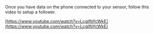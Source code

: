 Once you have data on the phone connected to your sensor, follow this video to setup a follower.

[https://www.youtube.com/watch?v=LcgjfbYcWkE](https://www.youtube.com/watch?v=LcgjfbYcWkE)

